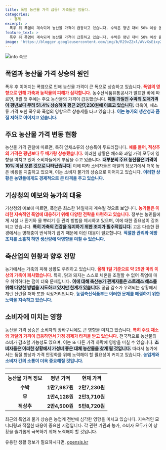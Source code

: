 ```yaml
---
title: 폭염 농산물 가격 급등! 가축들은 힘들다.
categories:
  - 경제
excerpt: >
  폭우 뒤 폭염이 계속되며 농산물 가격이 급등하고 있습니다. 수박은 평년 대비 50% 이상 올랐고, 채소 가격도 예외 없이 상승. 농가들의 고통이 심화되는 가운데, 기상청은 찜통더위가 지속될 것이라며 우려를 전했습니다.
feature_text: >
  폭우 뒤 폭염이 계속되며 농산물 가격이 급등하고 있습니다. 수박은 평년 대비 50% 이상 올랐고, 채소 가격도 예외 없이 상승. 농가들의 고통이 심화되는 가운데, 기상청은 찜통더위가 지속될 것이라며 우려를 전했습니다.
image: 'https://blogger.googleusercontent.com/img/b/R29vZ2xl/AVvXsEixyZcFfHzMRdzZMjFBmAUKJYCLCGyLL1o632UiGVXcaFdKo_bkvkuCioo0uUKlGfBVcT3P84aROyZIXSBEx3Aw5nCQ3pTgDom1WDC4m8eifvWiAmWEEVb4x6G_l8C0QH225ldMjyaFvpxGEBGNO37VmDTDMHGhJPq73UglMfDca1-0aw/s1600/blogspot.png'
---
```


<p><img src="https://blogger.googleusercontent.com/img/b/R29vZ2xl/AVvXsEixyZcFfHzMRdzZMjFBmAUKJYCLCGyLL1o632UiGVXcaFdKo_bkvkuCioo0uUKlGfBVcT3P84aROyZIXSBEx3Aw5nCQ3pTgDom1WDC4m8eifvWiAmWEEVb4x6G_l8C0QH225ldMjyaFvpxGEBGNO37VmDTDMHGhJPq73UglMfDca1-0aw/s1600/blogspot.png" alt="info 속보" /></p>

<h2 data-ke-size="size26">폭염과 농산물 가격 상승의 원인</h2>

<p><p data-ke-size="size16"></p>폭우 후 이어지는 폭염으로 인해 농산물 가격이 큰 폭으로 상승하고 있습니다. <b><span style="color: #ee2323;">폭염의 영향으로 인해 가축과 농작물의 피해가 심각합니다.</span></b> 농수산식품유통공사가 발표한 바에 따르면, 8월 첫 주에는 주요 농산물의 가격이 급등했습니다. <b><span style="background-color: #21538527;">제철 과일인 수박의 도매가격이 평년보다 무려 51.4% 상승하여 평균 2만7,230원에 이르고 있습니다.</span></b> 더욱이, 채소류 가격 또한 폭우와 폭염의 영향으로 상승세를 타고 있습니다. <b><span style="color: #1a5490;">이는 농가의 생산성과 품질 저하로 이어지고 있습니다.</span></b></p>

<h2 data-ke-size="size26">주요 농산물 가격 변동 현황</h2>

<p><p data-ke-size="size16"></p>농산물 가격 관찰에 따르면, 특히 잎채소류의 상승폭이 두드러집니다. <b><span style="color: #ee2323;">예를 들어, 적상추의 가격은 평년보다 두 배가량 상승했습니다.</span></b> 이러한 상황은 채소와 과일 가격 모두에 영향을 미치고 있어 소비자들에게 부담을 주고 있습니다. <b><span style="background-color: #21538527;">대부분의 주요 농산물은 가격이 10% 이상 오른 것으로 나타났습니다.</span></b> 이에 따라 소비자들은 매일의 장보기에서 더욱 높은 비용을 지출하고 있으며, 이는 소비자 물가의 상승으로 이어지고 있습니다. <b><span style="color: #1a5490;">이러한 상황은 농민들에게도 경제적으로 큰 타격을 주고 있습니다.</span></b></p>

<h2 data-ke-size="size26">기상청의 예보와 농가의 대응</h2>

<p><p data-ke-size="size16"></p>기상청의 예보에 따르면, 폭염은 최소한 14일까지 계속될 것으로 보입니다. <b><span style="color: #ee2323;">농가들은 이러한 지속적인 폭염에 대응하기 위해 다양한 전략을 마련하고 있습니다.</span></b> 정부는 농민들에게 시설 내 환기와 물 뿌리기 등 관리 방법을 제시하고 있으며, 이에 대한 중요성이 강조되고 있습니다. <b><span style="background-color: #21538527;">특히 가축의 건강을 유지하기 위한 조치가 필수적입니다.</span></b> 고온 다습한 환경에서는 병해충이 번식하기 쉽기 때문에 이런 대응이 필요합니다. <b><span style="color: #1a5490;">적절한 관리와 예방 조치를 소홀히 하면 생산량에 악영향을 미칠 수 있습니다.</span></b></p>

<h2 data-ke-size="size26">축산업의 현황과 향후 전망</h2>

<p><p data-ke-size="size16"></p>농가에서는 가축의 피해 상황도 우려하고 있습니다. <b><span style="color: #ee2323;">올해 1일 기준으로 약 25만 마리 이상의 가축이 폐사했습니다.</span></b> 특히, 닭과 돼지는 스스로 체온을 조절할 수 없어 폭염에 매우 취약하다는 점이 더욱 문제입니다. <b><span style="background-color: #21538527;">이에 대해 축산농가 관계자들은 스트레스 해소를 위해 다양한 방법을 시도하고 있지만 한계가 있습니다.</span></b> 공급 감소가 우려되는 상황에서 계란 산란율 저하 또한 걱정거리입니다. <b><span style="color: #1a5490;">농림축산식품부는 이러한 문제를 해결하기 위한 노력을 지속하고 있습니다.</span></b></p>

<h2 data-ke-size="size26">소비자에 미치는 영향</h2>

<p><p data-ke-size="size16"></p>농산물 가격 상승은 소비자의 장바구니에도 큰 영향을 미치고 있습니다. <b><span style="color: #ee2323;">특히 주요 채소와 과일의 가격이 급등하면서 가정 경제가 타격을 받고 있습니다.</span></b> 전국적으로 농산물의 소비가 감소할 가능성도 있으며, 이는 또 다른 가격 하락에 영향을 미칠 수 있습니다. <b><span style="background-color: #21538527;">소비자들은 이러한 상황에서 가성비 좋은 대체 농산물을 찾게 될 것입니다.</span></b> 따라서 농가에서는 품질 향상과 가격 안정화를 위해 노력해야 할 필요성이 커지고 있습니다. <b><span style="color: #1a5490;">농업계와 소비자 간의 소통이 더욱 중요해질 것입니다.</span></b></p>

<hr>

<table style="width: 100%; border-collapse: collapse;">
<tr>
<td style="text-align: center; height: 17px;"><b>농산물 가격 정보</b></td>
<td style="text-align: center; height: 17px;"><b>평년 가격</b></td>
<td style="text-align: center; height: 17px;"><b>현재 가격</b></td>
</tr>
<tr>
<td style="text-align: center; height: 17px;"><b>수박</b></td>
<td style="text-align: center; height: 17px;"><b>1만7,987원</b></td>
<td style="text-align: center; height: 17px;"><b>2만7,230원</b></td>
</tr>
<tr>
<td style="text-align: center; height: 17px;"><b>무</b></td>
<td style="text-align: center; height: 17px;"><b>1만4,128원</b></td>
<td style="text-align: center; height: 17px;"><b>2만3,710원</b></td>
</tr>
<tr>
<td style="text-align: center; height: 17px;"><b>적상추</b></td>
<td style="text-align: center; height: 17px;"><b>2만4,500원</b></td>
<td style="text-align: center; height: 17px;"><b>5만8,720원</b></td>
</tr>
</table>

<p><p data-ke-size="size16"></p>최근의 폭염과 물가 상승은 농업계 전반에 심각한 영향을 미치고 있습니다. 지속적인 모니터링과 적절한 대응이 중요한 시점입니다. 각 관련 기관과 농가, 소비자 모두가 이 상황을 슬기롭게 극복하기 위해 노력해야 할 것입니다.</p>
유용한 생활 정보가 필요하시다면, <a href="https://opensis.kr" rel="dofollow">opensis.kr</a>


